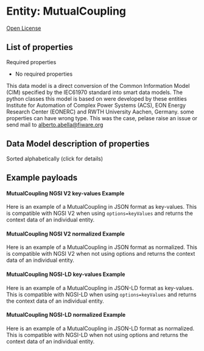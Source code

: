 Entity: MutualCoupling  
======================  
[Open License](https://github.com/smart-data-models//dataModel.EnergyCIM/blob/master/MutualCoupling/LICENSE.md)  

## List of properties  

Required properties  
- No required properties    
This data model is a direct conversion of the Common Information Model (CIM) specified by the IEC61970 standard into smart data models. The python classes this model is based on were developed by these entities Institute for Automation of Complex Power Systems (ACS), EON Energy Research Center (EONERC) and RWTH University Aachen, Germany. some properties can have wrong type. This was the case, pelase raise an issue or send mail to alberto.abella@fiware.org  
## Data Model description of properties  
Sorted alphabetically (click for details)  
## Example payloads    
#### MutualCoupling NGSI V2 key-values Example    
Here is an example of a MutualCoupling in JSON format as key-values. This is compatible with NGSI V2 when  using `options=keyValues` and returns the context data of an individual entity.  
#### MutualCoupling NGSI V2 normalized Example    
Here is an example of a MutualCoupling in JSON format as normalized. This is compatible with NGSI V2 when not using options and returns the context data of an individual entity.  
#### MutualCoupling NGSI-LD key-values Example    
Here is an example of a MutualCoupling in JSON-LD format as key-values. This is compatible with NGSI-LD when  using `options=keyValues` and returns the context data of an individual entity.  
#### MutualCoupling NGSI-LD normalized Example    
Here is an example of a MutualCoupling in JSON-LD format as normalized. This is compatible with NGSI-LD when not using options and returns the context data of an individual entity.  
